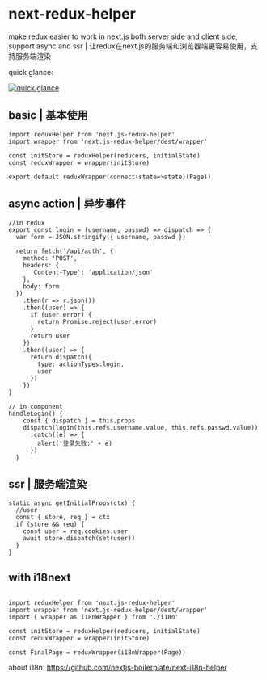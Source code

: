 # next-redux-helper

make redux easier to work in next.js both server side and client side, support async and ssr | 让redux在next.js的服务端和浏览器端更容易使用，支持服务端渲染

quick glance:

[![quick glance](https://img.youtube.com/vi/i_01Tmg3fSY/0.jpg)](https://www.youtube.com/watch?v=i_01Tmg3fSY&list=PLM1v95K5B1ntVsYvNJIxgRPppngrO_X4s)

## basic | 基本使用

```
import reduxHelper from 'next.js-redux-helper'
import wrapper from 'next.js-redux-helper/dest/wrapper'

const initStore = reduxHelper(reducers, initialState)
const reduxWrapper = wrapper(initStore)

export default reduxWrapper(connect(state=>state)(Page))

```


## async action | 异步事件

```
//in redux
export const login = (username, passwd) => dispatch => {
  var form = JSON.stringify({ username, passwd })

  return fetch('/api/auth', {
    method: 'POST',
    headers: {
      'Content-Type': 'application/json'
    },
    body: form
  })
    .then(r => r.json())
    .then((user) => {
      if (user.error) {
        return Promise.reject(user.error)
      }
      return user
    })
    .then((user) => {
      return dispatch({
        type: actionTypes.login,
        user
      })
    })
}

// in component
handleLogin() {
    const { dispatch } = this.props
    dispatch(login(this.refs.username.value, this.refs.passwd.value))
      .catch((e) => {
        alert('登录失败:' + e)
      })
  }
```

## ssr | 服务端渲染

```
static async getInitialProps(ctx) {
  //user
  const { store, req } = ctx
  if (store && req) {
    const user = req.cookies.user
    await store.dispatch(set(user))
  }
}
```

## with i18next

```

import reduxHelper from 'next.js-redux-helper'
import wrapper from 'next.js-redux-helper/dest/wrapper'
import { wrapper as i18nWrapper } from './i18n'

const initStore = reduxHelper(reducers, initialState)
const reduxWrapper = wrapper(initStore)

const FinalPage = reduxWrapper(i18nWrapper(Page))
```

about i18n: https://github.com/nextjs-boilerplate/next-i18n-helper
